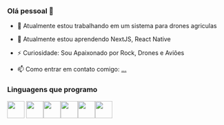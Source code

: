 ### Olá pessoal 👋


- 🔭 Atualmente estou trabalhando em um sistema para drones agriculas

- 🌱 Atualmente estou aprendendo NextJS, React Native

- ⚡ Curiosidade: Sou Apaixonado por Rock, Drones e Aviões

- 📫 Como entrar em contato comigo: [...](https://andresoares.dev.br/)

### Linguagens que programo

<img src="https://cdn.jsdelivr.net/gh/devicons/devicon/icons/java/java-original.svg" width="40" height="40"/> <img src="https://cdn.jsdelivr.net/gh/devicons/devicon/icons/php/php-original.svg" width="40" height="40"/><img src="https://cdn.jsdelivr.net/gh/devicons/devicon/icons/python/python-original.svg" width="40" height="40"/><img src="https://cdn.jsdelivr.net/gh/devicons/devicon/icons/android/android-original.svg" width="40" height="40"/><img src="https://cdn.jsdelivr.net/gh/devicons/devicon/icons/c/c-original.svg" width="40" height="40"/><img src="https://cdn.jsdelivr.net/gh/devicons/devicon/icons/javascript/javascript-original.svg" width="40" height="40"/>
